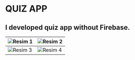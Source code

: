# **QUIZ APP**

## **I developed quiz app without Firebase.**

| ![Resim 1](https://github.com/kadirkyr/quiz_app/assets/126793336/26048aed-2258-45cb-8d75-d76a13d0e6d8) | ![Resim 2](https://github.com/kadirkyr/quiz_app/assets/126793336/8abcf59c-ef73-404b-a284-06ba85942bf9) |
|-------------------------------------------------------------------------------------------------------------|-------------------------------------------------------------------------------------------------------------|
| ![Resim 3](https://github.com/kadirkyr/quiz_app/assets/126793336/ee136fb8-3e71-453a-9b0b-c30c0fb9d8a2) | ![Resim 4](https://github.com/kadirkyr/quiz_app/assets/126793336/f1d2aaed-e2d7-47d3-ab5c-0b8635163cc5) |
